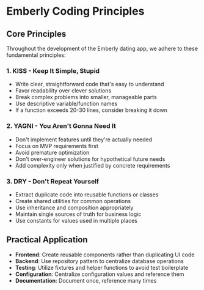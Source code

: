 # Emberly Coding Principles

## Core Principles

Throughout the development of the Emberly dating app, we adhere to these fundamental principles:

### 1. KISS - Keep It Simple, Stupid

- Write clear, straightforward code that's easy to understand
- Favor readability over clever solutions
- Break complex problems into smaller, manageable parts
- Use descriptive variable/function names
- If a function exceeds 20-30 lines, consider breaking it down

### 2. YAGNI - You Aren't Gonna Need It

- Don't implement features until they're actually needed
- Focus on MVP requirements first
- Avoid premature optimization
- Don't over-engineer solutions for hypothetical future needs
- Add complexity only when justified by concrete requirements

### 3. DRY - Don't Repeat Yourself

- Extract duplicate code into reusable functions or classes
- Create shared utilities for common operations
- Use inheritance and composition appropriately
- Maintain single sources of truth for business logic
- Use constants for values used in multiple places

## Practical Application

- **Frontend**: Create reusable components rather than duplicating UI code
- **Backend**: Use repository pattern to centralize database operations
- **Testing**: Utilize fixtures and helper functions to avoid test boilerplate
- **Configuration**: Centralize configuration values and reference them
- **Documentation**: Document once, reference many times 
